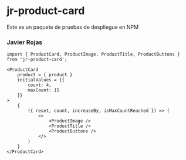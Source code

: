 # jr-product-card

Este es un paquete de pruebas de despliegue en NPM

### Javier Rojas

```
import { ProductCard, ProductImage, ProductTitle, ProductButtons } from 'jr-product-card';

```

```
<ProductCard 
    product = { product }
    initialValues = {{
        count: 4,
        maxCount: 15
    }}
>
    {
        ({ reset, count, increaseBy, isMaxCountReached }) => (
            <>
                <ProductImage />
                <ProductTitle />
                <ProductButtons />  
            </>
        )
    }
</ProductCard>

```